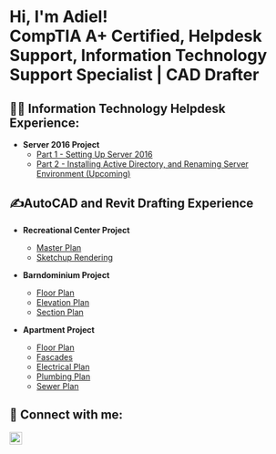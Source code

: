 <h1>Hi, I'm Adiel! </br> CompTIA A+ Certified, Helpdesk Support, Information Technology Support Specialist | CAD Drafter</h1>

<h2>👨‍💻 Information Technology Helpdesk Experience:</h2>

- <b>Server 2016 Project</b>
  - [Part 1 - Setting Up Server 2016](https://github.com/AdielEstrada/Server2016_Setup)
  - [Part 2 - Installing Active Directory, and Renaming Server Environment (Upcoming)](https://github.com/AdielEstrada/Server_2016-Installing-AD)
<h2>✍️AutoCAD and Revit Drafting Experience</h2>

- <b>Recreational Center Project</b>
  - [Master Plan](https://github.com/AdielEstrada/Master_Plan)
  - [Sketchup Rendering](https://github.com/AdielEstrada/Sketchup-Rendering)

- <b>Barndominium Project</b>
  - [Floor Plan](https://github.com/AdielEstrada/Floor-Plan)
  - [Elevation Plan](https://github.com/AdielEstrada/Barndominium_Elevations)
  - [Section Plan](https://github.com/AdielEstrada/Barndominium-Sections)

- <b>Apartment Project</b>
  - [Floor Plan](https://github.com/AdielEstrada/Apartment-Floor_Plan)
  - [Fascades](https://github.com/AdielEstrada/Apartment-Fascades)
  - [Electrical Plan](https://github.com/AdielEstrada/Apartment-Electrical_Plan)
  - [Plumbing Plan](https://github.com/AdielEstrada/Apartment-Plumbing_Plan)
  - [Sewer Plan](https://github.com/AdielEstrada/Apartment-Sewer_Plan)
<h2> 🤳 Connect with me:</h2>

[<img align="left" alt="Adiel Estrada Carrazco | LinkedIn" width="22px" src="https://cdn.jsdelivr.net/npm/simple-icons@v3/icons/linkedin.svg" />][linkedin]

[linkedin]: https://linkedin.com/in/adiel-estrada-carrazco

<!--
**AdielEstrada/AdielEstrada** is a ✨ _special_ ✨ repository because its `README.md` (this file) appears on your GitHub profile.

Here are some ideas to get you started:

- 🔭 I’m currently working on ...
- 🌱 I’m currently learning ...
- 👯 I’m looking to collaborate on ...
- 🤔 I’m looking for help with ...
- 💬 Ask me about ...
- 📫 How to reach me: ...
- 😄 Pronouns: ...
- ⚡ Fun fact: ...
-->
